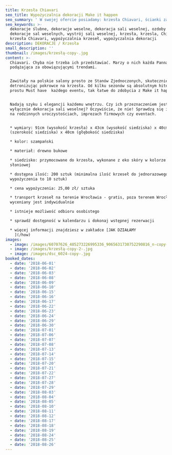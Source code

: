 ```yaml
---
title: Krzesła Chiavari
seo_title: Wypożyczalnia dekoracji Make it happen
seo_summary: ' W swojej ofercie posiadamy: krzesła Chiavari, ścianki za młodą parę, podtalerze i wiele innych weselnych dekoracji. '
seo_keywords: >-
  dekoracje ślubne, dekoracje weselne, dekoracja sali weselnej, ozdoby ślubne,
  dekoracje sal weselnych, wystrój sali weselnej, krzesła, krzesla, Chiavari,
  krzesła Chiavari, wypożyczalnia krzeseł, wypożyczalnia dekoracji
description: DEKORACJE / Krzesła
small_description: ''
thumbnail: /images/krzesłą-copy-.jpg
content: >-
  Chiavari. Chyba nie trzeba ich przedstawiać. Marzy o nich każda Panna Młoda
  podążająca za obowiązującymi trendami.


  Zawitały na polskie salony prosto ze Stanów Zjednoczonych, skutecznie
  detronizując pokrowce na krzesła. Od kilku sezonów są absolutnym hitem. To po
  prostu Must have  każdego eventu, tak łatwe do zdobycia z Make it happen.


  Nadają szyku i elegancji każdemu wnętrzu. Czy ich przeznaczeniem jest
  wyłącznie dekoracja sali weselnej? Oczywiście, że nie! Sprawdzą się idealnie
  na rodzinnych uroczystościach, imprezach firmowych czy eventach.


  * wymiary: 91cm (wysokość krzesła) x 43cm (wysokość siedziska) x 40cm
  (szerokość siedziska) x 40cm (głębokość siedziska)

  * kolor: szampański

  * materiał: drewno bukowe

  * siedzisko: przymocowane do krzesła, wykonane z eko skóry w kolorze kości
  słoniowej                  

  * dostępna ilość: 200 sztuk (minimalna ilość krzeseł do jednorazowego
  wypożyczenia to 10 sztuk)

  * cena wypożyczenia: 25,00 zł/ sztuka

  * transport krzeseł na terenie Wrocławia - gratis, poza terenem Wrocławia
  wyceniany jest indywidualnie

  * istnieje możliwość odbioru osobistego

  * sprawdź dostępność w kalendarzu i dokonaj wstępnej rezerwacji

  * więcej informacji znajdziesz w zakładce [JAK DZIAŁAMY
    ](/how)
images:
  - image: /images/60707626_405273226995336_9065631730752290816_n-copy-.jpg
  - image: /images/krzesłą-copy-2-.jpg
  - image: /images/dsc_6024-copy-.jpg
booked_dates:
  - date: '2018-06-01'
  - date: '2018-06-02'
  - date: '2018-06-03'
  - date: '2018-06-08'
  - date: '2018-06-09'
  - date: '2018-06-10'
  - date: '2018-06-15'
  - date: '2018-06-16'
  - date: '2018-06-17'
  - date: '2018-06-22'
  - date: '2018-06-23'
  - date: '2018-06-24'
  - date: '2018-06-29'
  - date: '2018-06-30'
  - date: '2018-07-01'
  - date: '2018-07-06'
  - date: '2018-07-07'
  - date: '2018-07-08'
  - date: '2018-07-13'
  - date: '2018-07-14'
  - date: '2018-07-15'
  - date: '2018-07-20'
  - date: '2018-07-21'
  - date: '2018-07-22'
  - date: '2018-07-27'
  - date: '2018-07-28'
  - date: '2018-07-29'
  - date: '2018-08-03'
  - date: '2018-08-04'
  - date: '2018-08-05'
  - date: '2018-08-10'
  - date: '2018-08-11'
  - date: '2018-08-12'
  - date: '2018-08-17'
  - date: '2018-08-18'
  - date: '2018-08-19'
  - date: '2018-08-24'
  - date: '2018-08-25'
  - date: '2018-08-26'
---
```


